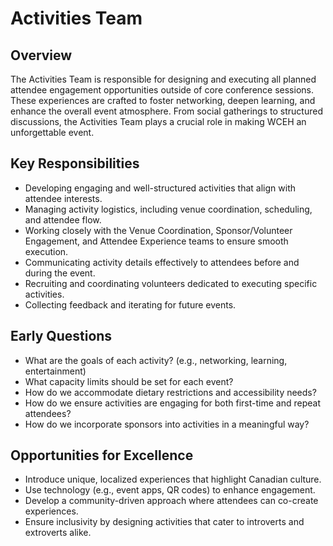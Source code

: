 # Activities Team

## Overview

The Activities Team is responsible for designing and executing all planned attendee engagement opportunities outside of core conference sessions. These experiences are crafted to foster networking, deepen learning, and enhance the overall event atmosphere. From social gatherings to structured discussions, the Activities Team plays a crucial role in making WCEH an unforgettable event.

## Key Responsibilities

- Developing engaging and well-structured activities that align with attendee interests.
- Managing activity logistics, including venue coordination, scheduling, and attendee flow.
- Working closely with the Venue Coordination, Sponsor/Volunteer Engagement, and Attendee Experience teams to ensure smooth execution.
- Communicating activity details effectively to attendees before and during the event.
- Recruiting and coordinating volunteers dedicated to executing specific activities.
- Collecting feedback and iterating for future events.

## Early Questions

- What are the goals of each activity? (e.g., networking, learning, entertainment)
- What capacity limits should be set for each event?
- How do we accommodate dietary restrictions and accessibility needs?
- How do we ensure activities are engaging for both first-time and repeat attendees?
- How do we incorporate sponsors into activities in a meaningful way?

## Opportunities for Excellence

- Introduce unique, localized experiences that highlight Canadian culture.
- Use technology (e.g., event apps, QR codes) to enhance engagement.
- Develop a community-driven approach where attendees can co-create experiences.
- Ensure inclusivity by designing activities that cater to introverts and extroverts alike.